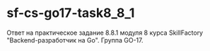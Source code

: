 # sf-cs-go17-task8_8_1
Ответ на практическое задание 8.8.1 модуля 8 курса SkillFactory "Backend-разработчик на Go". 
Группа GO-17.
